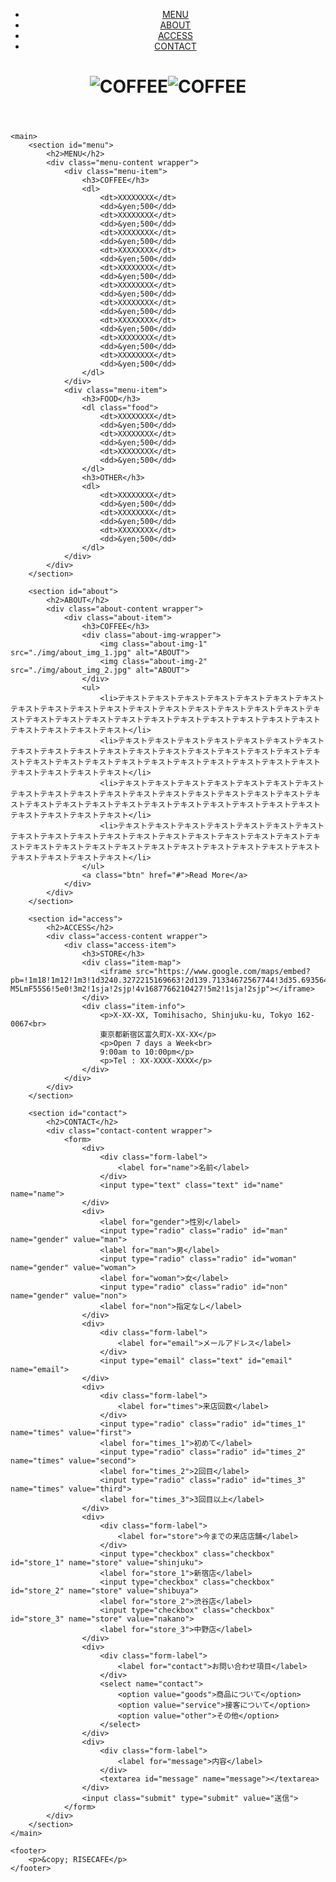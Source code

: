 <!DOCTYPE html>
<html lang="ja">
<head>
    <meta charset="utf-8">
    <meta name="description" content="補足事項：ここに入力されたものはブラウザの説明文として表示されます。">
    <meta name="viewport" content="width=device-width, initial-scale=1">
    <link rel="icon" href="./img/favicon.ico">
    <title>RISECAFE</title>
    <link rel="stylesheet" href="./css/reset.css">
    <link rel="stylesheet" href="./css/challenge12_answer.css">
</head>
<body>
    <header>
        <nav>
            <ul>
                <li><a href="#menu">MENU</a></li>
                <li><a href="#about">ABOUT</a></li>
                <li><a href="#access">ACCESS</a></li>
                <li><a href="#contact">CONTACT</a></li>
            </ul>
        </nav>
        <h1><img class="logo-pc" src="./img/logo.png" alt="COFFEE"><img class="logo-sp" src="./img/logo_sp.png" alt="COFFEE"></h1>
    </header>

    <main>
        <section id="menu">
            <h2>MENU</h2>
            <div class="menu-content wrapper">
                <div class="menu-item">
                    <h3>COFFEE</h3>
                    <dl>
                        <dt>XXXXXXXX</dt>
                        <dd>&yen;500</dd>
                        <dt>XXXXXXXX</dt>
                        <dd>&yen;500</dd>
                        <dt>XXXXXXXX</dt>
                        <dd>&yen;500</dd>
                        <dt>XXXXXXXX</dt>
                        <dd>&yen;500</dd>
                        <dt>XXXXXXXX</dt>
                        <dd>&yen;500</dd>
                        <dt>XXXXXXXX</dt>
                        <dd>&yen;500</dd>
                        <dt>XXXXXXXX</dt>
                        <dd>&yen;500</dd>
                        <dt>XXXXXXXX</dt>
                        <dd>&yen;500</dd>
                        <dt>XXXXXXXX</dt>
                        <dd>&yen;500</dd>
                        <dt>XXXXXXXX</dt>
                        <dd>&yen;500</dd>
                    </dl>
                </div>
                <div class="menu-item">
                    <h3>FOOD</h3>
                    <dl class="food">
                        <dt>XXXXXXXX</dt>
                        <dd>&yen;500</dd>
                        <dt>XXXXXXXX</dt>
                        <dd>&yen;500</dd>
                        <dt>XXXXXXXX</dt>
                        <dd>&yen;500</dd>
                    </dl>
                    <h3>OTHER</h3>
                    <dl>
                        <dt>XXXXXXXX</dt>
                        <dd>&yen;500</dd>
                        <dt>XXXXXXXX</dt>
                        <dd>&yen;500</dd>
                        <dt>XXXXXXXX</dt>
                        <dd>&yen;500</dd>
                    </dl>
                </div>
            </div>
        </section>

        <section id="about">
            <h2>ABOUT</h2>
            <div class="about-content wrapper">
                <div class="about-item">
                    <h3>COFFEE</h3>
                    <div class="about-img-wrapper">
                        <img class="about-img-1" src="./img/about_img_1.jpg" alt="ABOUT">
                        <img class="about-img-2" src="./img/about_img_2.jpg" alt="ABOUT">
                    </div>
                    <ul>
                        <li>テキストテキストテキストテキストテキストテキストテキストテキストテキストテキストテキストテキストテキストテキストテキストテキストテキストテキストテキストテキストテキストテキストテキストテキストテキストテキストテキストテキストテキストテキストテキストテキスト</li>
                        <li>テキストテキストテキストテキストテキストテキストテキストテキストテキストテキストテキストテキストテキストテキストテキストテキストテキストテキストテキストテキストテキストテキストテキストテキストテキストテキストテキストテキストテキストテキストテキストテキスト</li>
                        <li>テキストテキストテキストテキストテキストテキストテキストテキストテキストテキストテキストテキストテキストテキストテキストテキストテキストテキストテキストテキストテキストテキストテキストテキストテキストテキストテキストテキストテキストテキストテキストテキスト</li>
                        <li>テキストテキストテキストテキストテキストテキストテキストテキストテキストテキストテキストテキストテキストテキストテキストテキストテキストテキストテキストテキストテキストテキストテキストテキストテキストテキストテキストテキストテキストテキストテキストテキスト</li>
                    </ul>
                    <a class="btn" href="#">Read More</a>
                </div>
            </div>
        </section>

        <section id="access">
            <h2>ACCESS</h2>
            <div class="access-content wrapper">
                <div class="access-item">
                    <h3>STORE</h3>
                    <div class="item-map">
                        <iframe src="https://www.google.com/maps/embed?pb=!1m18!1m12!1m3!1d3240.3272215169663!2d139.71334672567744!3d35.69356447258329!2m3!1f0!2f0!3f0!3m2!1i1024!2i768!4f13.1!3m3!1m2!1s0x60188ce61cfac13d%3A0xc62871a72991d206!2z44CSMTYyLTAwNjcg5p2x5Lqs6YO95paw5a6_5Yy65a-M5LmF55S6!5e0!3m2!1sja!2sjp!4v1687766210427!5m2!1sja!2sjp"></iframe>
                    </div>
                    <div class="item-info">
                        <p>X-XX-XX, Tomihisacho, Shinjuku-ku, Tokyo 162-0067<br>
                        東京都新宿区富久町X-XX-XX</p>
                        <p>Open 7 days a Week<br>
                        9:00am to 10:00pm</p>
                        <p>Tel : XX-XXXX-XXXX</p>
                    </div>
                </div>
            </div>
        </section>

        <section id="contact">
            <h2>CONTACT</h2>
            <div class="contact-content wrapper">
                <form>
                    <div>
                        <div class="form-label">
                            <label for="name">名前</label>
                        </div>
                        <input type="text" class="text" id="name" name="name">
                    </div>
                    <div>
                        <label for="gender">性別</label>
                        <input type="radio" class="radio" id="man" name="gender" value="man">
                        <label for="man">男</label>
                        <input type="radio" class="radio" id="woman" name="gender" value="woman">
                        <label for="woman">女</label>
                        <input type="radio" class="radio" id="non" name="gender" value="non">
                        <label for="non">指定なし</label>
                    </div>
                    <div>
                        <div class="form-label">
                            <label for="email">メールアドレス</label>
                        </div>
                        <input type="email" class="text" id="email" name="email">
                    </div>
                    <div>
                        <div class="form-label">
                            <label for="times">来店回数</label>
                        </div>
                        <input type="radio" class="radio" id="times_1" name="times" value="first">
                        <label for="times_1">初めて</label>
                        <input type="radio" class="radio" id="times_2" name="times" value="second">
                        <label for="times_2">2回目</label>
                        <input type="radio" class="radio" id="times_3" name="times" value="third">
                        <label for="times_3">3回目以上</label>
                    </div>
                    <div>
                        <div class="form-label">
                            <label for="store">今までの来店店舗</label>
                        </div>
                        <input type="checkbox" class="checkbox" id="store_1" name="store" value="shinjuku">
                        <label for="store_1">新宿店</label>
                        <input type="checkbox" class="checkbox" id="store_2" name="store" value="shibuya">
                        <label for="store_2">渋谷店</label>
                        <input type="checkbox" class="checkbox" id="store_3" name="store" value="nakano">
                        <label for="store_3">中野店</label>
                    </div>
                    <div>
                        <div class="form-label">
                            <label for="contact">お問い合わせ項目</label>
                        </div>
                        <select name="contact">
                            <option value="goods">商品について</option>
                            <option value="service">接客について</option>
                            <option value="other">その他</option>
                        </select>
                    </div>
                    <div>
                        <div class="form-label">
                            <label for="message">内容</label>
                        </div>
                        <textarea id="message" name="message"></textarea>
                    </div>
                    <input class="submit" type="submit" value="送信">
                </form>
            </div>
        </section>
    </main>

    <footer>
        <p>&copy; RISECAFE</p>
    </footer>
</body>
</html>

